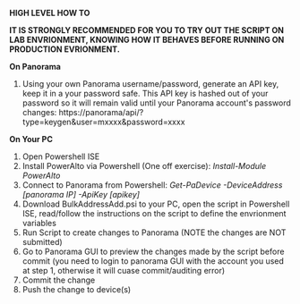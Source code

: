 <B>HIGH LEVEL HOW TO</B>


<B>IT IS STRONGLY RECOMMENDED FOR YOU TO TRY OUT THE SCRIPT ON LAB ENVRIONMENT, KNOWING HOW IT BEHAVES BEFORE RUNNING ON PRODUCTION EVRIONMENT.</B>


<B>On Panorama</B>
1. Using your own Panorama username/password, generate an API key, keep it in a your password safe. This API key is hashed out of your password so it will remain valid until your Panorama account's password changes:
  https://panorama/api/?type=keygen&user=mxxxx&password=xxxx

<B>On Your PC</B>
1. Open Powershell ISE
2. Install PowerAlto via Powershell (One off exercise):
  <i>Install-Module PowerAlto</i>
3. Connect to Panorama from Powershell:
  <i>Get-PaDevice -DeviceAddress [panorama IP] -ApiKey [apikey]</i>
4. Download BulkAddressAdd.psi to your PC, open the script in Powershell ISE, read/follow the instructions on the script to define the envrionment variables
5. Run Script to create changes to Panorama (NOTE the changes are NOT submitted)
6. Go to Panorama GUI to preview the changes made by the script before commit (you need to login to panorama GUI with the account you used at step 1, otherwise it will cuase commit/auditing error)
7. Commit the change
8. Push the change to device(s) 
